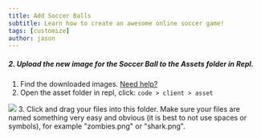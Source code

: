 ```yaml
---
title: Add Soccer Balls
subtitle: Learn how to create an awesome online soccer game!
tags: [customize]
author: jason
---
```


##### 2. Upload the new image for the Soccer Ball to the Assets folder in Repl.
1. Find the downloaded images. [Need help?](/tutorials/downloads/)
2. Open the asset folder in repl, click: `code > client > asset`
<img src="/uploads/resources/repl-asset.png" max-width="200">
3. Click and drag your files into this folder. Make sure your files are named something very easy and obvious (it is best to not use spaces or symbols), for example "zombies.png" or "shark.png".
